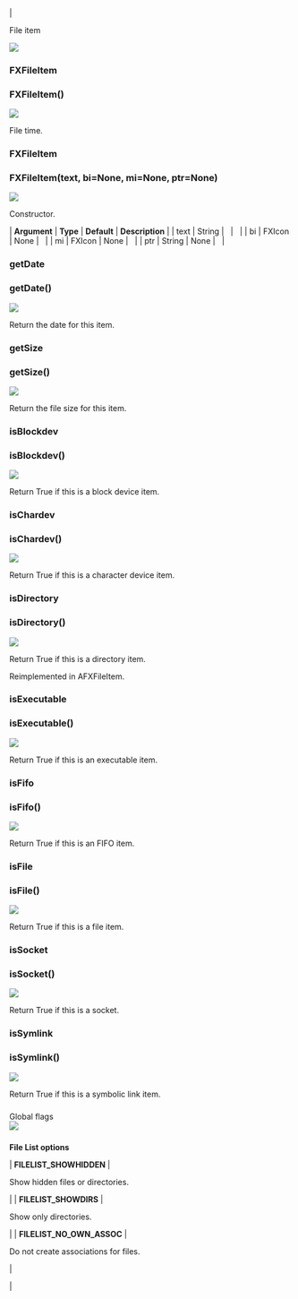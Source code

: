 | 

File item

![](../SIMACAERefImages/gui-fxfileitem.png)

### FXFileItem

###   

### FXFileItem()  
![](../IconsReference/butix_top_wline.png)

File time.

### FXFileItem

###   

### FXFileItem(text, bi=None, mi=None, ptr=None)  
![](../IconsReference/butix_top_wline.png)

Constructor.

| **Argument** | **Type** | **Default** | **Description** |
| text | String |   |   |
| bi | FXIcon | None |   |
| mi | FXIcon | None |   |
| ptr | String | None |   |

### getDate

###   

### getDate()  
![](../IconsReference/butix_top_wline.png)

Return the date for this item.

### getSize

###   

### getSize()  
![](../IconsReference/butix_top_wline.png)

Return the file size for this item.

### isBlockdev

###   

### isBlockdev()  
![](../IconsReference/butix_top_wline.png)

Return True if this is a block device item.

### isChardev

###   

### isChardev()  
![](../IconsReference/butix_top_wline.png)

Return True if this is a character device item.

### isDirectory

###   

### isDirectory()  
![](../IconsReference/butix_top_wline.png)

Return True if this is a directory item.

Reimplemented in AFXFileItem.

### isExecutable

###   

### isExecutable()  
![](../IconsReference/butix_top_wline.png)

Return True if this is an executable item.

### isFifo

###   

### isFifo()  
![](../IconsReference/butix_top_wline.png)

Return True if this is an FIFO item.

### isFile

###   

### isFile()  
![](../IconsReference/butix_top_wline.png)

Return True if this is a file item.

### isSocket

###   

### isSocket()  
![](../IconsReference/butix_top_wline.png)

Return True if this is a socket.

### isSymlink

###   

### isSymlink()  
![](../IconsReference/butix_top_wline.png)

Return True if this is a symbolic link item.

###   
Global flags  
![](../IconsReference/butix_top_wline.png)

### 

**File List options**

| **FILELIST_SHOWHIDDEN** | 

Show hidden files or directories.

 |
| **FILELIST_SHOWDIRS** | 

Show only directories.

 |
| **FILELIST\_NO\_OWN_ASSOC** | 

Do not create associations for files.

 |



 |
